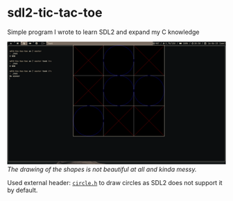 # sdl2-tic-tac-toe
Simple program I wrote to learn SDL2 and expand my C knowledge

![](https://raw.githubusercontent.com/egujito/sdl2-tic-tac-toe/master/2023-06-16-20%3A50%3A05-scrot.png)
_The drawing of the shapes is not beautiful at all and kinda messy._

Used external header: [`circle.h`](https://gist.github.com/Gumichan01/332c26f6197a432db91cc4327fcabb1c) to draw circles as SDL2 does not support it by default.
